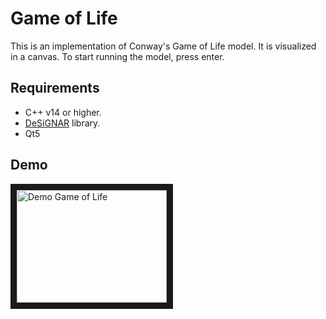 # Game of Life

This is an implementation of Conway's Game of Life model. It is visualized in
a canvas. To start running the model, press enter.

## Requirements

- C++ v14 or higher.
- [DeSiGNAR](https://github.com/R3mmurd/DeSiGNAR) library.
- Qt5

## Demo

<a href="http://www.youtube.com/watch?feature=player_embedded&v=Oqf2fY5fKTk
" target="_blank"><img src="http://img.youtube.com/vi/Oqf2fY5fKTk/0.jpg"
alt="Demo Game of Life" width="240" height="180" border="10" /></a>
